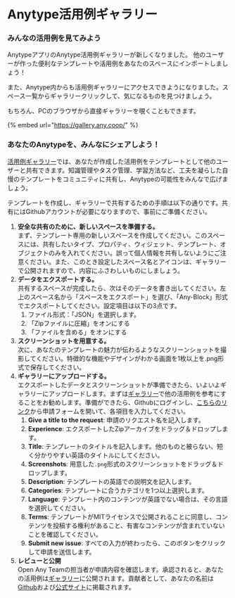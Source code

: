 # Anytype活用例ギャラリー

### みんなの活用例を見てみよう

AnytypeアプリのAnytype活用例ギャラリーが新しくなりました。
他のユーザーが作った便利なテンプレートや活用例をあなたのスペースにインポートしましょう！

また、Anytype内からも活用例ギャラリーにアクセスできようになりました。スペース一覧からギャラリークリックして、気になるものを見つけましょう。

もちろん、PCのブラウザから直接ギャラリーを覗くこともできます。

{% embed url="https://gallery.any.coop/" %}

### あなたのAnytypeを、みんなにシェアしよう！

[活用例ギャラリー](https://gallery.any.coop/)では、あなたが作成した活用例をテンプレートとして他のユーザーと共有できます。知識管理やタスク管理、学習方法など、工夫を凝らした自慢のテンプレートをコミュニティに共有し、Anytypeの可能性をみんなで広げましょう。

テンプレートを作成し、ギャラリーで共有するための手順は以下の通りです。共有にはGithubアカウントが必要になりますので、事前にご準備ください。

1. **安全な共有のために、新しいスペースを準備する。**\
   まず、テンプレート専用の新しいスペースを作成してください。このスペースには、共有したいタイプ、プロパティ、ウィジェット、テンプレート、オブジェクトのみを入れてください。誤って個人情報を共有しないようにご注意ください。また、このとき設定したスペース名とアイコンは、ギャラリーで公開されますので、内容にふさわしいものにしましょう。
2. **データをエクスポートする。**\
   共有するスペースが完成したら、次はそのデータを書き出してください。左上のスペース名から「スペースをエクスポート」を選び、「Any-Block」形式でエクスポートしてください。設定項目は以下の3点です。
   1. ファイル形式：「JSON」を選択します。
   2. 「Zipファイルに圧縮」をオンにする
   3. 「ファイルを含める」をオンにする
3. **スクリーンショットを用意する。**\
   次に、あなたのテンプレートの魅力が伝わるようなスクリーンショットを撮影してください。特徴的な機能やデザインがわかる画面を1枚以上を.png形式で保存してください。
4. **ギャラリーにアップロードする。**\
   エクスポートしたデータとスクリーンショットが準備できたら、いよいよギャラリーにアップロードします。まずは[ギャラリー](https://gallery.any.coop/)で他の活用例を参考にすることをお勧めします。準備ができたら、Githubにログインし、[こちらのリンク](https://github.com/anyproto/gallery/issues/new?assignees=\&labels=experience\&projects=\&template=new_experience.yml)から申請フォームを開いて、各項目を入力してください。
    1.  **Give a title to the request**: 申請のリクエスト名を記入します。
    2.  **Experience**: エクスポートしたZipアーカイブをドラッグ＆ドロップします。
    3.  **Title**: テンプレートのタイトルを記入します。他のものと被らない、短く分かりやすい英語のタイトルにしてください。
    4.  **Screenshots**: 用意した`.png`形式のスクリーンショットをドラッグ＆ドロップします。
    5.  **Description**: テンプレートの英語での説明文を記入します。
    6.  **Categories**: テンプレートに合うカテゴリを1つ以上選択します。
    7.  **Language**: テンプレート内のコンテンツが英語でない場合は、その言語を選択してください。
    8.  **Terms**: テンプレートがMITライセンスで公開されることに同意し、コンテンツを投稿する権利があること、有害なコンテンツが含まれていないことを確認してください。
    9.  **Submit new issue**: すべての入力が終わったら、このボタンをクリックして申請を送信します。
5.  **レビューと公開**\
    Open Any Teamの担当者が申請内容を確認します。承認されると、あなたの活用例は[ギャラリー](https://gallery.any.coop/)に公開されます。貢献者として、あなたの名前は[Github](https://github.com/anyproto/contributors)および[公式サイト](https://anytype.io/contributors)に掲載されます。
